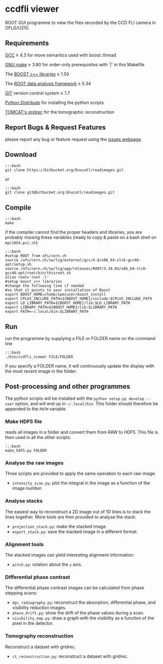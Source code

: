 # ccdfli viewer

ROOT GUI programme to view the files recorded by the CCD
FLI camera in OFLG/U210.


## Requirements

[GCC](gcc.gnu.org "GCC homepage") ≥ 4.3 for move semantics used with boost::thread

[GNU make](www.gnu.org/software/make/ "make homepage") ≥ 3.80 for order-only prerequisites with '|' in this Makefile

The [BOOST c++ libraries](http://www.boost.org "BOOST homepage") ≥ 1.50

The [ROOT data analysis framework](http://root.cern.ch "ROOT homepage") ≥ 5.34

[GIT](http://git-scm.com/ "GIT homepage") version control system ≥ 1.7

[Python Distribute](http://pythonhosted.org/distribute/index.html) for
installing the python scripts

[TOMCAT's gridrec](https://intranet.psi.ch/Tomcat/SVN-Overview) for the
tomographic reconstruction


## Report Bugs & Request Features

please report any bug or feature request using the [issues webpage](https://bitbucket.org/Enucatl/readimages/issues/new).


## Download

    :::bash
    git clone https://bitbucket.org/Enucatl/readimages.git

or 

    :::bash
    git clone git@bitbucket.org:Enucatl/readimages.git

## Compile

    :::bash
    make


if the compiler cannot find the proper headers and libraries, you are
    probably missing these variables (ready to copy & paste on a bash shell
    on `mpc1054.psi.ch`):

    :::bash
    #setup ROOT from afs/cern.ch
    source /afs/cern.ch/sw/lcg/external/gcc/4.6/x86_64-slc6-gcc46-opt/setup.sh
    source /afs/cern.ch/sw/lcg/app/releases/ROOT/5.34.03/x86_64-slc6-gcc46-opt/root/bin/thisroot.sh
    alias root='root -l'
    #setup boost c++ libraries
    #change the following line if needed
    #so that it points to your installation of Boost
    export BOOST_HOME=/home/specuser/boost_install
    export CPLUS_INCLUDE_PATH=${BOOST_HOME}/include:$CPLUS_INCLUDE_PATH
    export LD_LIBRARY_PATH=${BOOST_HOME}/lib:$LD_LIBRARY_PATH
    export LIBRARY_PATH=${BOOST_HOME}/lib:$LIBRARY_PATH
    export PATH=~/.local/bin:$LIBRARY_PATH


## Run

run the programme by supplying a FILE or FOLDER name on the command line

    :::bash
    ./bin/ccdfli_viewer FILE/FOLDER

if you specify a FOLDER name, it will continuously update the display with
    the most recent image in the folder.


## Post-processing and other programmes

The python scripts will be installed with the `python setup.py develop --user` option, and will end up in `~/.local/bin`. This folder should therefore be appended to the `PATH` variable.

### Make HDF5 file
reads all images in a folder and convert them from RAW to HDF5.
This file is then used in all the other scripts.

    :::bash
    make_hdf5.py FOLDER

### Analyse the raw images
Three scripts are provided to apply the same operation to each raw image:

   * `intensity_scan.py`: plot the integral in the image as a function of
      the image number.

### Analyse stacks
The easiest way to reconstruct a 2D image out of 1D lines is to stack the
lines together. More tools are then provided to analyse the stack:

   * `projection_stack.py`: make the stacked image.
   * `export_stack.py`: save the stacked image in a different format.

### Alignment tools
The stacked images can yield interesting alignment information:

   * `pitch.py`: rotation about the `y` axis.

### Differential phase contrast
The differential phase contrast images can be calculated from phase stepping
scans:

   * `dpc_radiography.py`: reconstruct the absorption, differential phase,
      and visibility reduction images.
   * `phase_drift.py`: show the drift of the phase values during a scan.
   * `visibility_map.py`: draw a graph with the visibility as a function of
      the pixel in the detector.

### Tomography reconstruction
Reconstruct a dataset with gridrec.

   * `ct_reconstruction.py`: reconstruct a dataset with gridrec.
